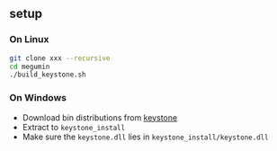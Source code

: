 ## setup
### On Linux
```bash
git clone xxx --recursive
cd megumin
./build_keystone.sh
```
### On Windows
- Download bin distributions from [keystone](https://www.keystone-engine.org/)
- Extract to `keystone_install`
- Make sure the `keystone.dll` lies in `keystone_install/keystone.dll`

